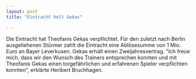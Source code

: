 ```yaml
---
layout: post
title: "Eintracht holt Gekas"

---
```


Die Eintracht hat Theofanis Gekas verpflichtet. Für den zuletzt nach Berlin ausgeliehenen Stürmer zahlt die Eintracht eine Ablösesumme von 1 Mio. Euro an Bayer Leverkusen. Gekas erhält einen Zweijahresvertrag. "Ich freue mich, dass wir den Wunsch des Trainers entsprechen konnten und mit Theofanis Gekas einen torgefährlichen und erfahrenen Spieler verpflichten konnten", erklärte Heribert Bruchhagen.


